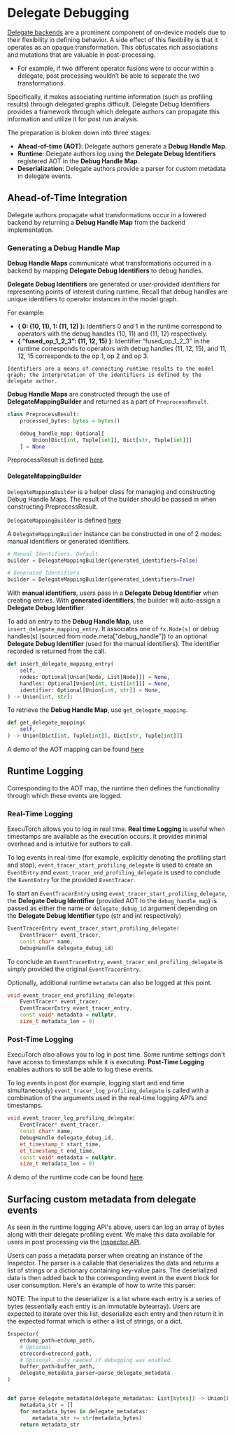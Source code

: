 # Delegate Debugging

[Delegate backends](compiler-delegate-and-partitioner.md) are a prominent component of on-device models due to their flexibility in defining behavior. A side effect of this flexibility is that it operates as an opaque transformation. This obfuscates rich associations and mutations that are valuable in post-processing.
- For example, if two different operator fusions were to occur within a delegate, post processing wouldn’t be able to separate the two transformations.

Specifically, it makes associating runtime information (such as profiling results) through delegated graphs difficult. Delegate Debug Identifiers provides a framework through which delegate authors can propagate this information and utilize it for post run analysis.

The preparation is broken down into three stages:
- **Ahead-of-time (AOT)**: Delegate authors generate a __Debug Handle Map__.
- **Runtime**: Delegate authors log using the __Delegate Debug Identifiers__ registered AOT in the __Debug Handle Map__.
- **Deserialization**: Delegate authors provide a parser for custom metadata in delegate events.

## Ahead-of-Time Integration
Delegate authors propagate what transformations occur in a lowered backend by returning a **Debug Handle Map** from the backend implementation.

### Generating a Debug Handle Map
**Debug Handle Maps** communicate what transformations occurred in a backend by mapping **Delegate Debug Identifiers** to debug handles.

**Delegate Debug Identifiers** are generated or user-provided identifiers for representing points of interest during runtime. Recall that debug handles are unique identifiers to operator instances in the model graph.

For example:
- **{ 0: (10, 11), 1: (11, 12) }:** Identifiers 0 and 1 in the runtime correspond to operators with the debug handles (10, 11) and (11, 12) respectively.
- **{ “fused_op_1_2_3”: (11, 12, 15) }**: Identifier “fused_op_1_2_3” in the runtime corresponds to operators with debug handles (11, 12, 15), and 11, 12, 15 corresponds to the op 1, op 2 and op 3.

```{Note}
Identifiers are a means of connecting runtime results to the model graph; the interpretation of the identifiers is defined by the delegate author.
```

**Debug Handle Maps** are constructed through the use of **DelegateMappingBuilder** and returned as a part of `PreprocessResult`.

```python
class PreprocessResult:
    processed_bytes: bytes = bytes()

    debug_handle_map: Optional[
        Union[Dict[int, Tuple[int]], Dict[str, Tuple[int]]]
    ] = None
```
PreprocessResult is defined [here](https://github.com/pytorch/executorch/blob/main/exir/backend/backend_details.py).

#### DelegateMappingBuilder
`DelegateMappingBuilder` is a helper class for managing and constructing Debug Handle Maps. The result of the builder should be passed in when constructing PreprocessResult.

`DelegateMappingBuilder` is defined [here](https://github.com/pytorch/executorch/blob/main/exir/backend/utils.py)

A `DelegateMappingBuilder` instance can be constructed in one of 2 modes: manual identifiers or generated identifiers.

```python
# Manual Identifiers, Default
builder = DelegateMappingBuilder(generated_identifiers=False)

# Generated Identifiers
builder = DelegateMappingBuilder(generated_identifiers=True)
```

With **manual identifiers**, users pass in a **Delegate Debug Identifier** when creating entries.
With **generated identifiers**, the builder will auto-assign a **Delegate Debug Identifier**.

To add an entry to the **Debug Handle Map**, use `insert_delegate_mapping_entry`. It associates one of `fx.Node(s)` or debug handles(s) (sourced from node.meta["debug_handle"]) to an optional **Delegate Debug Identifier** (used for the manual identifiers). The identifier recorded is returned from the call.

```python
def insert_delegate_mapping_entry(
    self,
    nodes: Optional[Union[Node, List[Node]]] = None,
    handles: Optional[Union[int, List[int]]] = None,
    identifier: Optional[Union[int, str]] = None,
) -> Union[int, str]:
```

To retrieve the **Debug Handle Map**, use `get_delegate_mapping`.
```python
def get_delegate_mapping(
    self,
) -> Union[Dict[int, Tuple[int]], Dict[str, Tuple[int]]]
```

A demo of the AOT mapping can be found [here](https://github.com/pytorch/executorch/blob/main/exir/backend/test/backend_with_delegate_mapping_demo.py)


## Runtime Logging
Corresponding to the AOT map, the runtime then defines the functionality through which these events are logged.

### Real-Time Logging

ExecuTorch allows you to log in real time. **Real time Logging** is useful when timestamps are available as the execution occurs. It provides minimal overhead and is intuitive for authors to call.

To log events in real-time (for example, explicitly denoting the profiling start and stop), `event_tracer_start_profiling_delegate` is used to create an `EventEntry` and `event_tracer_end_profiling_delegate` is used to conclude the `EventEntry` for the provided `EventTracer`.

To start an `EventTracerEntry` using `event_tracer_start_profiling_delegate`, the **Delegate Debug Identifier** (provided AOT to the `debug_handle_map`) is passed as either the name or `delegate_debug_id` argument depending on the **Delegate Debug Identifier** type (str and int respectively)

```c++
EventTracerEntry event_tracer_start_profiling_delegate(
    EventTracer* event_tracer,
    const char* name,
    DebugHandle delegate_debug_id)
```

To conclude an `EventTracerEntry`, `event_tracer_end_profiling_delegate` is simply provided the original `EventTracerEntry`.

Optionally, additional runtime `metadata` can also be logged at this point.

```c++
void event_tracer_end_profiling_delegate(
    EventTracer* event_tracer,
    EventTracerEntry event_tracer_entry,
    const void* metadata = nullptr,
    size_t metadata_len = 0)
```

### Post-Time Logging
ExecuTorch also allows you to log in post time. Some runtime settings don't have access to timestamps while it is executing. **Post-Time Logging** enables authors to still be able to log these events.

To log events in post (for example, logging start and end time simultaneously) `event_tracer_log_profiling_delegate` is called with a combination of the arguments used in the real-time logging API’s and timestamps.

```c++
void event_tracer_log_profiling_delegate(
    EventTracer* event_tracer,
    const char* name,
    DebugHandle delegate_debug_id,
    et_timestamp_t start_time,
    et_timestamp_t end_time,
    const void* metadata = nullptr,
    size_t metadata_len = 0)
```
A demo of the runtime code can be found [here](https://github.com/pytorch/executorch/blob/main/runtime/executor/test/test_backend_with_delegate_mapping.cpp).


## Surfacing custom metadata from delegate events

As seen in the runtime logging API's above, users can log an array of bytes along with their delegate profiling event. We make this data available for users in post processing via the [Inspector API](./model-inspector.rst).

Users can pass a metadata parser when creating an instance of the Inspector. The parser is a callable that deserializes the data and returns a list of strings or a dictionary containing key-value pairs. The deserialized data is then added back to the corresponding event in the event block for user consumption. Here's an example of how to write this parser:

NOTE: The input to the deserializer is a list where each entry is a series of bytes (essentially each entry is an immutable bytearray). Users are expected to iterate over this list, deserialize each entry and then return it in the expected format which is either a list of strings, or a dict.

```python
Inspector(
    etdump_path=etdump_path,
    # Optional
    etrecord=etrecord_path,
    # Optional, only needed if debugging was enabled.
    buffer_path=buffer_path,
    delegate_metadata_parser=parse_delegate_metadata
)


def parse_delegate_metadata(delegate_metadatas: List[bytes]) -> Union[List[str], Dict[str, Any]]:
    metadata_str = []
    for metadata_bytes in delegate_metadatas:
        metadata_str += str(metadata_bytes)
    return metadata_str
```
